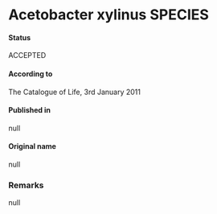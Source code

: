 # Acetobacter xylinus SPECIES

#### Status
ACCEPTED

#### According to
The Catalogue of Life, 3rd January 2011

#### Published in
null

#### Original name
null

### Remarks
null